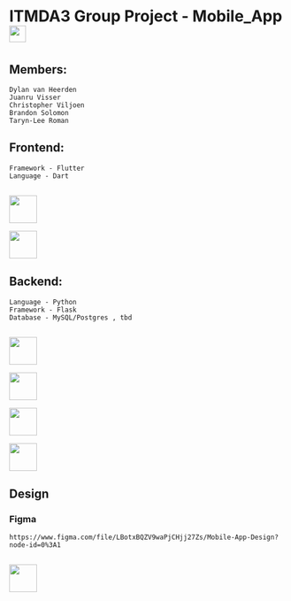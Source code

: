 # ITMDA3 Group Project - Mobile_App <img src="https://media.giphy.com/media/iY8CRBdQXODJSCERIr/giphy.gif" width="30px">&nbsp;

## Members: 
```
Dylan van Heerden
Juanru Visser
Christopher Viljoen
Brandon Solomon
Taryn-Lee Roman
```
## Frontend:
```
Framework - Flutter
Language - Dart
```
<code> <img height="50" src="https://www.vectorlogo.zone/logos/flutterio/flutterio-ar21.svg"> </code>
<code> <img height="50" src="https://www.vectorlogo.zone/logos/dartlang/dartlang-ar21.svg"> </code>

## Backend:
```
Language - Python
Framework - Flask
Database - MySQL/Postgres , tbd
```
<code> <img height="50" src="https://www.vectorlogo.zone/logos/python/python-ar21.svg"> </code>
<code> <img height="50" src="https://www.vectorlogo.zone/logos/pocoo_flask/pocoo_flask-ar21.svg"> </code>
<code> <img height="50" src="https://www.vectorlogo.zone/logos/mysql/mysql-ar21.svg"> </code>
<code> <img height="50" src="https://www.vectorlogo.zone/logos/postgresql/postgresql-ar21.svg"> </code>

## Design
### Figma 
```
https://www.figma.com/file/LBotxBQZV9waPjCHjj27Zs/Mobile-App-Design?node-id=0%3A1
```
<code> <img height="50" src="https://www.vectorlogo.zone/logos/figma/figma-ar21.svg"> </code>


